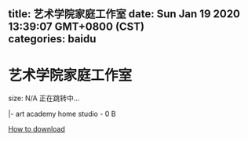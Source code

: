 
title: 艺术学院家庭工作室
date: Sun Jan 19 2020 13:39:07 GMT+0800 (CST)    
categories: baidu
---

# 艺术学院家庭工作室
size: N/A
 正在跳转中...
 
|- art academy home studio - 0 B

[How to download](https://bpcam.bemobtrk.com/go/2ceec3aa-1ca2-46d6-b9ff-aaa5c184517c?jno=5325)